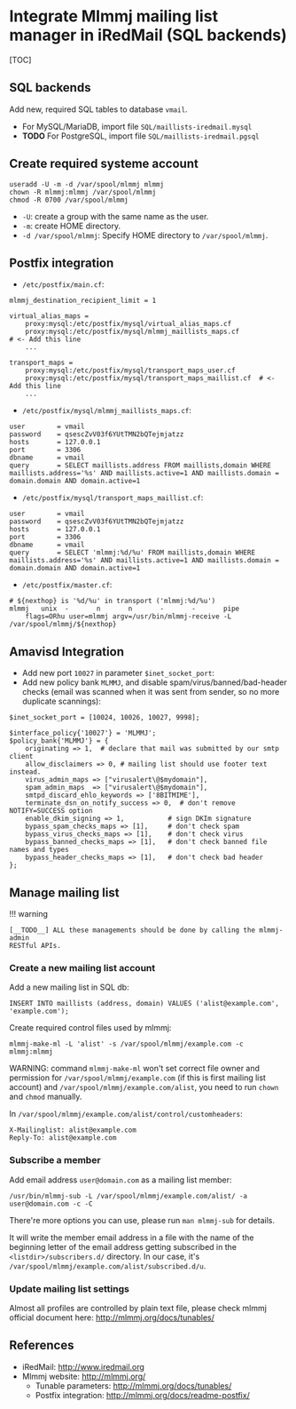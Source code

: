 # Integrate Mlmmj mailing list manager in iRedMail (SQL backends)

[TOC]

## SQL backends

Add new, required SQL tables to database `vmail`.

* For MySQL/MariaDB, import file `SQL/maillists-iredmail.mysql`
* __TODO__ For PostgreSQL, import file `SQL/maillists-iredmail.pgsql`

## Create required systeme account

```
useradd -U -m -d /var/spool/mlmmj mlmmj
chown -R mlmmj:mlmmj /var/spool/mlmmj
chmod -R 0700 /var/spool/mlmmj
```

* `-U`: create a group with the same name as the user.
* `-m`: create HOME directory.
* `-d /var/spool/mlmmj`: Specify HOME directory to `/var/spool/mlmmj`.

## Postfix integration

* `/etc/postfix/main.cf`:

```
mlmmj_destination_recipient_limit = 1

virtual_alias_maps =
    proxy:mysql:/etc/postfix/mysql/virtual_alias_maps.cf
    proxy:mysql:/etc/postfix/mysql/mlmmj_maillists_maps.cf                 # <- Add this line
    ...

transport_maps =
    proxy:mysql:/etc/postfix/mysql/transport_maps_user.cf
    proxy:mysql:/etc/postfix/mysql/transport_maps_maillist.cf  # <- Add this line
    ...
```

* `/etc/postfix/mysql/mlmmj_maillists_maps.cf`:

```
user        = vmail
password    = qsescZvV03f6YUtTMN2bQTejmjatzz
hosts       = 127.0.0.1
port        = 3306
dbname      = vmail
query       = SELECT maillists.address FROM maillists,domain WHERE maillists.address='%s' AND maillists.active=1 AND maillists.domain = domain.domain AND domain.active=1
```

* `/etc/postfix/mysql/transport_maps_maillist.cf`:

```
user        = vmail
password    = qsescZvV03f6YUtTMN2bQTejmjatzz
hosts       = 127.0.0.1
port        = 3306
dbname      = vmail
query       = SELECT 'mlmmj:%d/%u' FROM maillists,domain WHERE maillists.address='%s' AND maillists.active=1 AND maillists.domain = domain.domain AND domain.active=1
```

* `/etc/postfix/master.cf`:

```
# ${nexthop} is '%d/%u' in transport ('mlmmj:%d/%u')
mlmmj   unix  -       n       n       -       -       pipe
    flags=ORhu user=mlmmj argv=/usr/bin/mlmmj-receive -L /var/spool/mlmmj/${nexthop}
```

## Amavisd Integration

* Add new port `10027` in parameter `$inet_socket_port`:
* Add new policy bank `MLMMJ`, and disable spam/virus/banned/bad-header checks
  (email was scanned when it was sent from sender, so no more duplicate scannings):

```
$inet_socket_port = [10024, 10026, 10027, 9998];

$interface_policy{'10027'} = 'MLMMJ';
$policy_bank{'MLMMJ'} = {
    originating => 1,  # declare that mail was submitted by our smtp client
    allow_disclaimers => 0, # mailing list should use footer text instead.
    virus_admin_maps => ["virusalert\@$mydomain"],
    spam_admin_maps  => ["virusalert\@$mydomain"],
    smtpd_discard_ehlo_keywords => ['8BITMIME'],
    terminate_dsn_on_notify_success => 0,  # don't remove NOTIFY=SUCCESS option
    enable_dkim_signing => 1,           # sign DKIm signature
    bypass_spam_checks_maps => [1],     # don't check spam
    bypass_virus_checks_maps => [1],    # don't check virus
    bypass_banned_checks_maps => [1],   # don't check banned file names and types
    bypass_header_checks_maps => [1],   # don't check bad header
};
```

## Manage mailing list

!!! warning

    [__TODO__] ALL these managements should be done by calling the mlmmj-admin
    RESTful APIs.

### Create a new mailing list account

Add a new mailing list in SQL db:

```
INSERT INTO maillists (address, domain) VALUES ('alist@example.com', 'example.com');
```

Create required control files used by mlmmj:

```
mlmmj-make-ml -L 'alist' -s /var/spool/mlmmj/example.com -c mlmmj:mlmmj
```

WARNING: command `mlmmj-make-ml` won't set correct file owner and permission
for `/var/spool/mlmmj/example.com` (if this is first mailing list account) and
`/var/spool/mlmmj/example.com/alist`, you need to run `chown` and `chmod`
manually.

In `/var/spool/mlmmj/example.com/alist/control/customheaders`:

```
X-Mailinglist: alist@example.com
Reply-To: alist@example.com
```

### Subscribe a member

Add email address `user@domain.com` as a mailing list member:

```
/usr/bin/mlmmj-sub -L /var/spool/mlmmj/example.com/alist/ -a user@domain.com -c -C
```

There're more options you can use, please run `man mlmmj-sub` for details.

It will write the member email address in a file with the name of the beginning
letter of the email address getting subscribed in the `<listdir>/subscribers.d/`
directory. In our case, it's `/var/spool/mlmmj/example.com/alist/subscribed.d/u`.

### Update mailing list settings

Almost all profiles are controlled by plain text file, please check mlmmj
official document here: <http://mlmmj.org/docs/tunables/>

## References

* iRedMail: <http://www.iredmail.org>
* Mlmmj website: <http://mlmmj.org/>
    * Tunable parameters: <http://mlmmj.org/docs/tunables/>
    * Postfix integration: <http://mlmmj.org/docs/readme-postfix/>
